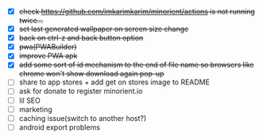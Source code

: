 - [x] ~~check <https://github.com/imkarimkarim/minorient/actions> is not running twice...~~
- [x] ~~set last generated wallpaper on screen size change~~
- [x] ~~back on ctrl-z and back button option~~
- [x] ~~pwa(PWABuilder)~~
- [x] ~~improve PWA apk~~
- [x] ~~add some sort of id mechanism to the end of file name so browsers like chrome won't show download again pop-up~~
- [ ] share to app stores + add get on stores image to README
- [ ] ask for donate to register minorient.io
- [ ] lil SEO
- [ ] marketing
- [ ] caching issue(switch to another host?)
- [ ] android export problems

